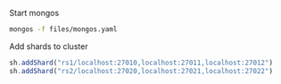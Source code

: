 

Start mongos
```bash
mongos -f files/mongos.yaml
```

Add shards to cluster

```js
sh.addShard("rs1/localhost:27010,localhost:27011,localhost:27012")
sh.addShard("rs2/localhost:27020,localhost:27021,localhost:27022")
```
